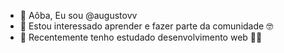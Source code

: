 - 👋 Aôba, Eu sou @augustovv
- 👀 Estou interessado aprender e fazer parte da comunidade 🤓
- 🌱 Recentemente tenho estudado desenvolvimento web 👨‍💻

<!---
augustovv/augustovv is a ✨ special ✨ repository because its `README.md` (this file) appears on your GitHub profile.
You can click the Preview link to take a look at your changes.
--->

